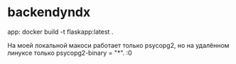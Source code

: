 # backendyndx

<!-- postgres:
docker run --name postgres -p 5432:5432 -e POSTGRES_USER=postgres -e POSTGRES_PASSWORD=postgres -e POSTGRES_DB=postgres -d postgres -->

app:
docker build -t flaskapp:latest .

<!-- docker run -p 0.0.0.0:80:80 flaskapp -->

На моей локальной макоси работает только psycopg2, но на удалённом линуксе только psycopg2-binary = "\*". :0
